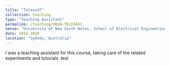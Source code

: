 ```yaml
---
title: "Teleasdf"
collection: teaching
type: "Teaching Assistant"
permalink: /teaching/UNSW-TELE4651
venue: "University of New South Wales, School of Electrical Engineering and Telecommunications"
date: 2018-2020
location: "Sydney, Australia"
---
```


I was a teaching assistant for this course, taking care of the related experiments and tutorials. test

